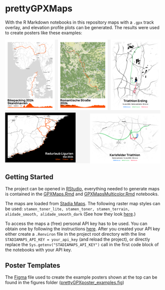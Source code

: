 # prettyGPXMaps

With the R Markdown notebooks in this repository maps with a `.gpx` track overlay, and elevation profile plots can be generated. The results were used to create posters like these examples:

![](figures/prettyGPXposter_examples.png)

## Getting Started

The project can be opened in [RStudio](https://posit.co/downloads/), everything needed to generate maps is contained in the [GPXMaps.Rmd](./GPXMaps.Rmd) and [GPXMapsMulticolor.Rmd](./GPXMapsMulticolor.Rmd) notebooks.

The maps are loaded from [Stadia Maps](https://stadiamaps.com/). The following raster map styles can be used: `stamen_toner_lite, stamen_toner, stamen_terrain, alidade_smooth, alidade_smooth_dark` (See how they look [here](https://docs.stadiamaps.com/themes/).)

To access the maps a (free) personal API key has to be used. You can obtain one by following the instructions [here](https://docs.stadiamaps.com/authentication/#api-keys). After you created your API key either create a `.Renviron` file in the project root directory with the line `STADIAMAPS_API_KEY = your_api_key` (and reload the project), or directly replace the `Sys.getenv("STADIAMAPS_API_KEY")` call in the first code block of the notebooks with your API key.

## Poster Templates

The [Figma](https://www.figma.com) file used to create the example posters shown at the top can be found in the figures folder ([prettyGPXposter_examples.fig](./figures/prettyGPXposter_examples.fig))
